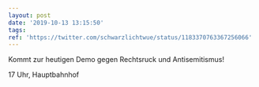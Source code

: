 ```yaml
---
layout: post
date: '2019-10-13 13:15:50'
tags: 
ref: 'https://twitter.com/schwarzlichtwue/status/1183370763367256066'
---
```

Kommt zur heutigen Demo gegen Rechtsruck und Antisemitismus!

17 Uhr, Hauptbahnhof